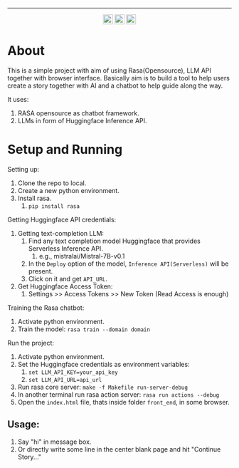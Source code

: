 ----

<div align="center">
  <img src="https://img.shields.io/badge/Rasa-5A17EE?logo=rasa&logoColor=fff&style=plastic" alt="Rasa Badge" height="22">
   <img src="https://img.shields.io/badge/Hugging%20Face-FFD21E?logo=huggingface&logoColor=000&style=plastic" alt="Hugging Face Badge" height="22">
  <img src="https://img.shields.io/badge/Python-3776AB?logo=python&logoColor=fff&style=plastic" alt="Python Badge" height="22">
</div>

# About
This is a simple project with aim of using Rasa(Opensource), LLM API together with browser interface. Basically aim is to build a tool to help users create a story together with AI and a chatbot to help guide along the way.  
   
It uses:
1. RASA opensource as chatbot framework.
2. LLMs in form of Huggingface Inference API.


# Setup and Running
Setting up:
1. Clone the repo to local.
2. Create a new python environment.
3. Install rasa.
   1. `pip install rasa`

Getting Huggingface API credentials:
1. Getting text-completion LLM:
   1. Find any text completion model Huggingface that provides Serverless Inference API.
      1. e.g., mistralai/Mistral-7B-v0.1
   2. In the `Deploy` option of the model, `Inference API(Serverless)` will be present.
   3. Click on it and get `API_URL`.
2. Get Huggingface Access Token:
   1. Settings >> Access Tokens >> New Token (Read Access is enough)

Training the Rasa chatbot:
1. Activate python environment.
2. Train the model: `rasa train --domain domain`

Run the project:
1. Activate python environment.
2. Set the Huggingface credentials as environment variables:
   1. `set LLM_API_KEY=your_api_key`
   2. `set LLM_API_URL=api_url` 
3. Run rasa core server: `make -f Makefile run-server-debug`
4. In another terminal run rasa action server: `rasa run actions --debug`
5. Open the `index.html` file, thats inside folder `front_end`, in some browser.

## Usage:
1. Say "hi" in message box.
2. Or directly write some line in the center blank page and hit "Continue Story..."
